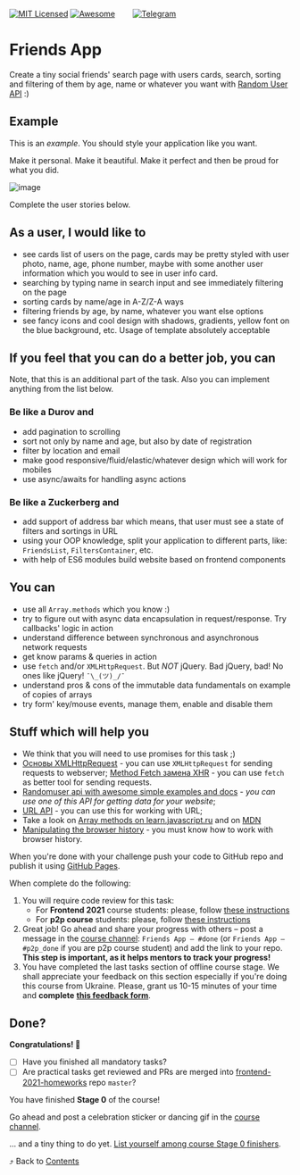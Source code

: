 [![MIT Licensed][icon-mit]][license]
[![Awesome][icon-awesome]][awesome]
&nbsp;&nbsp;&nbsp;&nbsp;&nbsp;&nbsp;
[![Telegram][icon-chat]][chat]

# Friends App

Create a tiny social friends' search page with users cards,
search, sorting and filtering of them by age, name
or whatever you want with [Random User API](https://randomuser.me) :)

## Example

This is an *example*. You should style your application like you want.

Make it personal. Make it beautiful. Make it perfect and then be proud for what you did.

![image](https://i.imgur.com/5tcpqcY.png)

Complete the user stories below.

## As a user, I would like to

* see cards list of users on the page, cards may be pretty styled with user photo, name, age, phone number, maybe with some another user information which you would to see in user info card.
* searching by typing name in search input and see immediately filtering on the page
* sorting cards by name/age in A-Z/Z-A ways
* filtering friends by age, by name, whatever you want else options
* see fancy icons and cool design with shadows, gradients, yellow font on the blue background, etc. Usage of template absolutely acceptable

## If you feel that you can do a better job, you can

Note, that this is an additional part of the task. Also you can implement anything from the list below.

### Be like a Durov and

* add pagination to scrolling
* sort not only by name and age, but also by date of registration
* filter by location and email
* make good responsive/fluid/elastic/whatever design which will work for mobiles
* use async/awaits for handling async actions

### Be like a Zuckerberg and

* add support of address bar which means, that user must see a state of filters and sortings in URL
* using your OOP knowledge, split your application to different parts, like: `FriendsList`, `FiltersContainer`, etc.
* with help of ES6 modules build website based on frontend components

## You can

* use all `Array.methods` which you know :)
* try to figure out with async data encapsulation in request/response. Try callbacks' logic in action
* understand difference between synchronous and asynchronous network requests
* get know params & queries in action
* use `fetch` and/or `XMLHttpRequest`. But *NOT* jQuery. Bad jQuery, bad! No ones like jQuery! `¯\_(ツ)_/¯`
* understand pros & cons of the immutable data fundamentals on example of copies of arrays
* try form' key/mouse events, manage them, enable and disable them

## Stuff which will help you

* We think that you will need to use promises for this task ;)
* [Основы XMLHttpRequest](https://learn.javascript.ru/xmlhttprequest) - you
  can use `XMLHttpRequest` for sending requests to webserver;
  [Method Fetch замена XHR](https://learn.javascript.ru/fetch) - you can use `fetch` as better tool for sending requests.
* [Randomuser api with awesome simple examples and docs](https://randomuser.me) -
  _you can use one of this API for getting data for your website_;
* [URL API](https://developer.mozilla.org/en-US/docs/Web/API/URL) - you can use
  this for working with URL;
* Take a look on [Array methods on learn.javascript.ru](https://learn.javascript.ru/array-methods) and on [MDN](https://developer.mozilla.org/en-US/docs/Web/JavaScript/Reference/Global_Objects/Array)
* [Manipulating the browser history](https://developer.mozilla.org/en-US/docs/Web/API/History_API) -
  you must know how to work with browser history.

When you're done with your challenge push your code to GitHub repo and publish
it using [GitHub Pages](https://pages.github.com).

When complete do the following:
1. You will require code review for this task:
   - For **Frontend 2021** course students: please, follow [these instructions](https://github.com/kottans/frontend-2021-homeworks/blob/master/README.md)
   - For **p2p course** students: please, follow [these instructions](https://github.com/kottans/frontend-2019-p2p/blob/master/CONTRIBUTING.md)
1. Great job! Go ahead and share your progress with others –
   post a message in the [course channel][chat]:
   `Friends App — #done` (or `Friends App — #p2p_done` if you are p2p course student) and add the link to your repo. **This step is important, as it helps mentors to track your progress!**
1. You have completed the last tasks section of offline course stage.
   We shall appreciate your feedback on this section especially
   if you're doing this course from Ukraine.
   Please, grant us 10-15 minutes of your time and **complete**
   **[this feedback form](https://goo.gl/forms/3qotPDzLTwZYqFA42)**.

## Done?

__Congratulations! 🎉__

* [ ] Have you finished all mandatory tasks?
* [ ] Are practical tasks get reviewed and
      PRs are merged into
      [frontend-2021-homeworks](https://github.com/kottans/frontend-2021-homeworks)
      repo `master`?

You have finished __Stage 0__ of the course!

Go ahead and post a celebration sticker or dancing gif
in the [course channel][chat].

... and a tiny thing to do yet.
[List yourself among course Stage 0 finishers](../students/stage0-finishers.md).

⤴️ Back to [Contents](../contents.md)


[icon-chat]: https://img.shields.io/badge/chat-on%20telegram-blue.svg
[icon-mit]: https://img.shields.io/badge/license-MIT-blue.svg
[icon-awesome]: https://cdn.rawgit.com/sindresorhus/awesome/d7305f38d29fed78fa85652e3a63e154dd8e8829/media/badge.svg

[license]: https://github.com/Kottans/web/blob/master/LICENSE.md
[awesome]: https://github.com/sindresorhus/awesome#front-end-development
[chat]: https://t.me/joinchat/CX8EF1JmLm9IM6J6oy2U7Q
